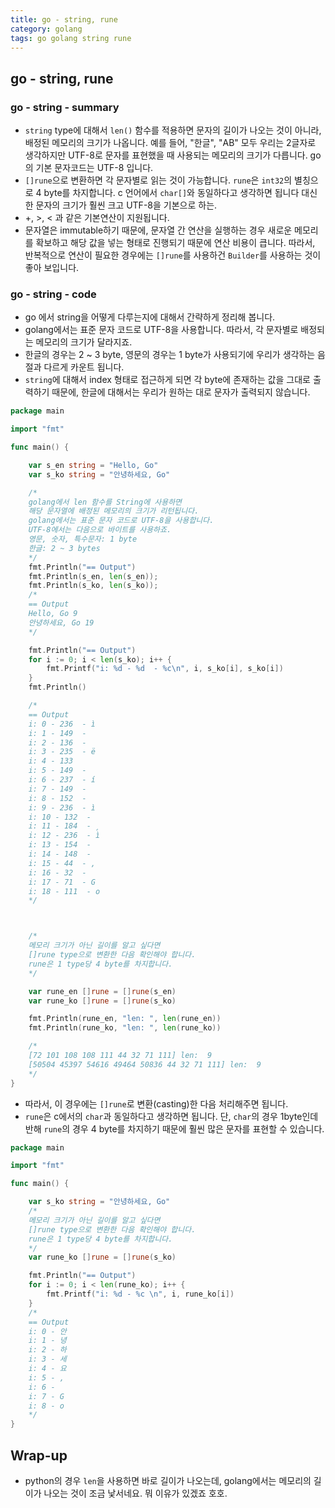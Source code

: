 ```yaml
---
title: go - string, rune
category: golang
tags: go golang string rune
---
```


## go - string, rune

### go - string - summary

- `string` type에 대해서 `len()` 함수를 적용하면 문자의 길이가 나오는 것이 아니라, 배정된 메모리의 크기가 나옵니다. 예를 들어, "한글", "AB" 모두 우리는 2글자로 생각하지만 UTF-8로 문자를 표현했을 때 사용되는 메모리의 크기가 다릅니다. go의 기본 문자코드는 UTF-8 입니다.
- `[]rune`으로 변환하면 각 문자별로 읽는 것이 가능합니다. `rune`은 `int32`의 별칭으로 4 byte를 차지합니다. c 언어에서 `char[]`와 동일하다고 생각하면 됩니다 대신 한 문자의 크기가 훨씬 크고 UTF-8을 기본으로 하는.
- +, >, < 과 같은 기본연산이 지원됩니다.
- 문자열은 immutable하기 때문에, 문자열 간 연산을 실행하는 경우 새로운 메모리를 확보하고 해당 값을 넣는 형태로 진행되기 때문에 연산 비용이 큽니다. 따라서, 반복적으로 연산이 필요한 경우에는 `[]rune`를 사용하건 `Builder`를 사용하는 것이 좋아 보입니다.

### go - string - code

- go 에서 string을 어떻게 다루는지에 대해서 간략하게 정리해 봅니다.
- golang에서는 표준 문자 코드로 UTF-8을 사용합니다. 따라서, 각 문자별로 배정되는 메모리의 크기가 달라지죠.
- 한글의 경우는 2 ~ 3 byte, 영문의 경우는 1 byte가 사용되기에 우리가 생각하는 음절과 다르게 카운트 됩니다.
- `string`에 대해서 index 형태로 접근하게 되면 각 byte에 존재하는 값을 그대로 출력하기 때문에, 한글에 대해서는 우리가 원하는 대로 문자가 출력되지 않습니다.

```go
package main

import "fmt"

func main() {

    var s_en string = "Hello, Go"
    var s_ko string = "안녕하세요, Go"

    /*
    golang에서 len 함수를 String에 사용하면
    해당 문자열에 배정된 메모리의 크기가 리턴됩니다.
    golang에서는 표준 문자 코드로 UTF-8을 사용합니다.
    UTF-8에서는 다음으로 바이트를 사용하죠.
    영문, 숫자, 특수문자: 1 byte
    한글: 2 ~ 3 bytes
    */
    fmt.Println("== Output")
    fmt.Println(s_en, len(s_en));
    fmt.Println(s_ko, len(s_ko));
    /*
    == Output
    Hello, Go 9
    안녕하세요, Go 19
    */

    fmt.Println("== Output")
    for i := 0; i < len(s_ko); i++ {
        fmt.Printf("i: %d - %d  - %c\n", i, s_ko[i], s_ko[i])
    }
    fmt.Println()

    /*
    == Output
    i: 0 - 236  - ì
    i: 1 - 149  - 
    i: 2 - 136  - 
    i: 3 - 235  - ë
    i: 4 - 133
    i: 5 - 149  - 
    i: 6 - 237  - í
    i: 7 - 149  - 
    i: 8 - 152  - 
    i: 9 - 236  - ì
    i: 10 - 132  - 
    i: 11 - 184  - ¸
    i: 12 - 236  - ì
    i: 13 - 154  - 
    i: 14 - 148  - 
    i: 15 - 44  - ,
    i: 16 - 32  -
    i: 17 - 71  - G
    i: 18 - 111  - o
    */



    /*
    메모리 크기가 아닌 길이를 알고 싶다면
    []rune type으로 변환한 다음 확인해야 합니다.
    rune은 1 type당 4 byte를 차지합니다.
    */

    var rune_en []rune = []rune(s_en)
    var rune_ko []rune = []rune(s_ko)

    fmt.Println(rune_en, "len: ", len(rune_en))
    fmt.Println(rune_ko, "len: ", len(rune_ko))

    /*
    [72 101 108 108 111 44 32 71 111] len:  9
    [50504 45397 54616 49464 50836 44 32 71 111] len:  9
    */
}
```

- 따라서, 이 경우에는 `[]rune`로 변환(casting)한 다음 처리해주면 됩니다.
- `rune`은 c에서의 `char`과 동일하다고 생각하면 됩니다. 단, `char`의 경우 1byte인데 반해 `rune`의 경우 4 byte를 차지하기 때문에 훨씬 많은 문자를 표현할 수 있습니다.

```go
package main

import "fmt"

func main() {

    var s_ko string = "안녕하세요, Go"
    /*
    메모리 크기가 아닌 길이를 알고 싶다면
    []rune type으로 변환한 다음 확인해야 합니다.
    rune은 1 type당 4 byte를 차지합니다.
    */
    var rune_ko []rune = []rune(s_ko)

    fmt.Println("== Output")
    for i := 0; i < len(rune_ko); i++ {
        fmt.Printf("i: %d - %c \n", i, rune_ko[i])
    }
    /*
    == Output
    i: 0 - 안
    i: 1 - 녕
    i: 2 - 하
    i: 3 - 세
    i: 4 - 요
    i: 5 - ,
    i: 6 -
    i: 7 - G
    i: 8 - o
    */
}
```

## Wrap-up

- python의 경우 `len`을 사용하면 바로 길이가 나오는데, golang에서는 메모리의 길이가 나오는 것이 조금 낯서네요. 뭐 이유가 있겠죠 호호.
